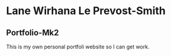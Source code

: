 # Lane Wirhana Le Prevost-Smith

## Portfolio-Mk2

This is my own personal portfoli website so I can get work.
